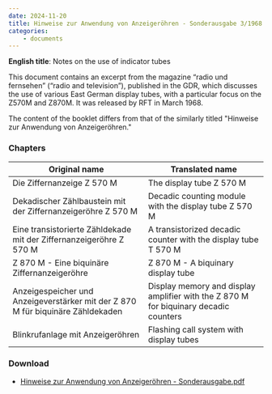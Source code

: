 ```yaml
---
date: 2024-11-20
title: Hinweise zur Anwendung von Anzeigeröhren - Sonderausgabe 3/1968
categories:
    - documents
---
```


**English title**: Notes on the use of indicator tubes

This document contains an excerpt from the magazine “radio und fernsehen” (“radio and television”), published in the GDR, which discusses the use of various East German display tubes, with a particular focus on the Z570M and Z870M. It was released by RFT in March 1968.

The content of the booklet differs from that of the similarly titled "Hinweise zur Anwendung von Anzeigeröhren."

### Chapters

| Original name                                                                   | Translated name                                                                      |
|---------------------------------------------------------------------------------|--------------------------------------------------------------------------------------|
| Die Ziffernanzeige Z 570 M                                                      | The display tube Z 570 M                                                             |
| Dekadischer Zählbaustein mit der Ziffernanzeigeröhre Z 570 M                    | Decadic counting module with the display tube Z 570 M                                |
| Eine transistorierte Zähldekade mit der Ziffernanzeigeröhre Z 570 M             | A transistorized decadic counter with the display tube T 570 M                       |
| Z 870 M - Eine biquinäre Ziffernanzeigeröhre                                    | Z 870 M - A biquinary display tube                                                   |
| Anzeigespeicher und Anzeigeverstärker mit der Z 870 M für biquinäre Zähldekaden | Display memory and display amplifier with the Z 870 M for biquinary decadic counters |
| Blinkrufanlage mit Anzeigeröhren                                                | Flashing call system with display tubes                                              |

### Download

- [Hinweise zur Anwendung von Anzeigeröhren - Sonderausgabe.pdf](assets/Hinweise%20zur%20Anwendung%20von%20Anzeigeröhren%20-%20Sonderausgabe.pdf)